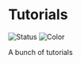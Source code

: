 # Tutorials
![Status](https://img.shields.io/badge/Git-Gud-brightgreen.svg)
![Color](https://img.shields.io/badge/color-yellow-yellow.svg)

A bunch of tutorials
